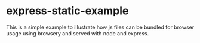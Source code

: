 # express-static-example

This is a simple example to illustrate how js files can be bundled for browser usage using browsery and served with node and express.
